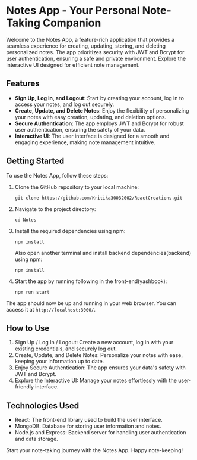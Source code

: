 # Notes App - Your Personal Note-Taking Companion

Welcome to the Notes App, a feature-rich application that provides a seamless experience for creating, updating, storing, and deleting personalized notes. The app prioritizes security with JWT and Bcrypt for user authentication, ensuring a safe and private environment. Explore the interactive UI designed for efficient note management.

## Features

- **Sign Up, Log In, and Logout**: Start by creating your account, log in to access your notes, and log out securely.
- **Create, Update, and Delete Notes**: Enjoy the flexibility of personalizing your notes with easy creation, updating, and deletion options.
- **Secure Authentication**: The app employs JWT and Bcrypt for robust user authentication, ensuring the safety of your data.
- **Interactive UI**: The user interface is designed for a smooth and engaging experience, making note management intuitive.

## Getting Started

To use the Notes App, follow these steps:

1. Clone the GitHub repository to your local machine:
    ```
   git clone https://github.com/Kritika30032002/ReactCreations.git
    ```
2. Navigate to the project directory:
    ```
    cd Notes
    ```
3. Install the required dependencies using npm:
    ```
    npm install
    ```
    Also open another terminal and install backend dependencies(backend) using npm:
    ```
    npm install
    ```
4. Start the app by running following in the front-end(yashbook):
    ```
    npm run start
    ```
The app should now be up and running in your web browser. You can access it at `http://localhost:3000/`.

## How to Use

1. Sign Up / Log In / Logout: Create a new account, log in with your existing credentials, and securely log out.
2. Create, Update, and Delete Notes: Personalize your notes with ease, keeping your information up to date.
3. Enjoy Secure Authentication: The app ensures your data's safety with JWT and Bcrypt.
4. Explore the Interactive UI: Manage your notes effortlessly with the user-friendly interface.


## Technologies Used

- React: The front-end library used to build the user interface.
- MongoDB: Database for storing user information and notes.
- Node.js and Express: Backend server for handling user authentication and data storage.

Start your note-taking journey with the Notes App. Happy note-keeping!


